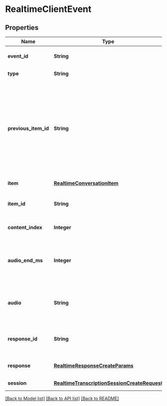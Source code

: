 # RealtimeClientEvent
## Properties

| Name | Type | Description | Notes |
|------------ | ------------- | ------------- | -------------|
| **event\_id** | **String** | Optional client-generated ID used to identify this event. | [optional] [default to null] |
| **type** | **String** | The event type, must be &#x60;conversation.item.create&#x60;. | [default to null] |
| **previous\_item\_id** | **String** | The ID of the preceding item after which the new item will be inserted.  If not set, the new item will be appended to the end of the conversation. If set to &#x60;root&#x60;, the new item will be added to the beginning of the conversation. If set to an existing ID, it allows an item to be inserted mid-conversation. If the ID cannot be found, an error will be returned and the item will not be added.  | [optional] [default to null] |
| **item** | [**RealtimeConversationItem**](RealtimeConversationItem.md) |  | [default to null] |
| **item\_id** | **String** | The ID of the assistant message item to truncate. Only assistant message  items can be truncated.  | [default to null] |
| **content\_index** | **Integer** | The index of the content part to truncate. Set this to 0. | [default to null] |
| **audio\_end\_ms** | **Integer** | Inclusive duration up to which audio is truncated, in milliseconds. If  the audio_end_ms is greater than the actual audio duration, the server  will respond with an error.  | [default to null] |
| **audio** | **String** | Base64-encoded audio bytes. This must be in the format specified by the  &#x60;input_audio_format&#x60; field in the session configuration.  | [default to null] |
| **response\_id** | **String** | A specific response ID to cancel - if not provided, will cancel an  in-progress response in the default conversation.  | [optional] [default to null] |
| **response** | [**RealtimeResponseCreateParams**](RealtimeResponseCreateParams.md) |  | [optional] [default to null] |
| **session** | [**RealtimeTranscriptionSessionCreateRequest**](RealtimeTranscriptionSessionCreateRequest.md) |  | [default to null] |

[[Back to Model list]](../README.md#documentation-for-models) [[Back to API list]](../README.md#documentation-for-api-endpoints) [[Back to README]](../README.md)

